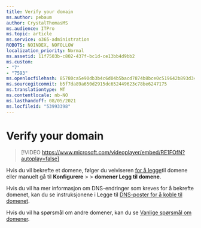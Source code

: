 ```yaml
---
title: Verify your domain
ms.author: pebaum
author: CrystalThomasMS
ms.audience: ITPro
ms.topic: article
ms.service: o365-administration
ROBOTS: NOINDEX, NOFOLLOW
localization_priority: Normal
ms.assetid: 11f7503b-c802-437f-bc1d-ce13bb4d9bb2
ms.custom:
- "7"
- "7593"
ms.openlocfilehash: 85780ca5e90db3b4c6d04b5bacd7874b8bce0c519642b893d34bc873dc689c83
ms.sourcegitcommit: b5f7da89a650d2915dc652449623c78be6247175
ms.translationtype: MT
ms.contentlocale: nb-NO
ms.lasthandoff: 08/05/2021
ms.locfileid: "53993398"
---
```

# <a name="verify-your-domain"></a>Verify your domain

> [!VIDEO https://www.microsoft.com/videoplayer/embed/RE1FOfN?autoplay=false]

Hvis du vil bekrefte et domene, følger du veiviseren [for å legge](https://admin.microsoft.com/Adminportal#/Domains/Wizard)til domene eller manuelt gå til **Konfigurere**  >    >  **domener Legg til domene**.

Hvis du vil ha mer informasjon om DNS-endringer som kreves for å bekrefte domenet, kan du se instruksjonene i Legge til [DNS-poster for å koble til domenet](https://docs.microsoft.com/microsoft-365/admin/get-help-with-domains/create-dns-records-at-any-dns-hosting-provider).

Hvis du vil ha spørsmål om andre domener, kan du se [Vanlige spørsmål om domener](https://docs.microsoft.com/microsoft-365/admin/setup/domains-faq).
